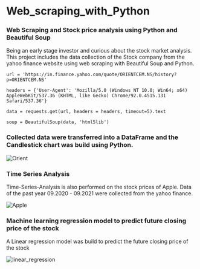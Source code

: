 # Web_scraping_with_Python
### Web Scraping and Stock price analysis using Python and Beautiful Soup

Being an early stage investor and curious about the stock market analysis. This project includes the data collection of the Stock company from the yahoo finance website using web scraping with Beautiful Soup and Python. 

`url = 'https://in.finance.yahoo.com/quote/ORIENTCEM.NS/history?p=ORIENTCEM.NS'`

`headers = {'User-Agent': 'Mozilla/5.0 (Windows NT 10.0; Win64; x64) AppleWebKit/537.36 (KHTML, like Gecko) Chrome/92.0.4515.131 Safari/537.36'}`

`data = requests.get(url, headers = headers, timeout=5).text`

`soup = BeautifulSoup(data, 'html5lib')`


### Collected data were transferred into a DataFrame and the Candlestick chart was build using Python.
 
![Orient](https://user-images.githubusercontent.com/69073063/129231978-dd58ecf3-e75e-4cc2-902c-39d2bba6fbcb.png)

### Time Series Analysis 

Time-Series-Analysis is also performed on the stock prices of Apple. Data of the past year 09.2020 - 09.2021 were collected from the yahoo finance.

![Apple](https://user-images.githubusercontent.com/69073063/132508771-82e48e8c-1cb7-4126-bbac-af01661b555d.png)

### Machine learning regression model to predict future closing price of the stock

A Linear regression model was build to predict the future closing price of the stock

![linear_regression](https://user-images.githubusercontent.com/69073063/132524202-22889fe9-6012-41b9-82b6-56e00f8e068d.png)
